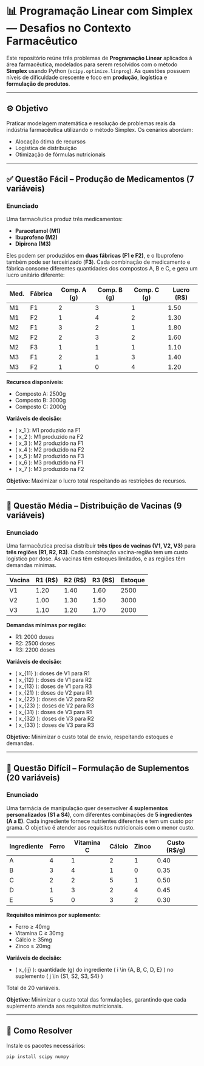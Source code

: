 # 📊 Programação Linear com Simplex — Desafios no Contexto Farmacêutico

Este repositório reúne três problemas de **Programação Linear** aplicados à área farmacêutica, modelados para serem resolvidos com o método **Simplex** usando Python (`scipy.optimize.linprog`). As questões possuem níveis de dificuldade crescente e foco em **produção**, **logística** e **formulação de produtos**.

---

## ⚙️ Objetivo

Praticar modelagem matemática e resolução de problemas reais da indústria farmacêutica utilizando o método Simplex. Os cenários abordam:

- Alocação ótima de recursos
- Logística de distribuição
- Otimização de fórmulas nutricionais

---

## ✅ Questão Fácil – Produção de Medicamentos (7 variáveis)

### Enunciado

Uma farmacêutica produz três medicamentos:

- **Paracetamol (M1)**
- **Ibuprofeno (M2)**
- **Dipirona (M3)**

Eles podem ser produzidos em **duas fábricas (F1 e F2)**, e o Ibuprofeno também pode ser terceirizado (**F3**). Cada combinação de medicamento e fábrica consome diferentes quantidades dos compostos A, B e C, e gera um lucro unitário diferente:

| Med. | Fábrica | Comp. A (g) | Comp. B (g) | Comp. C (g) | Lucro (R$) |
|------|---------|-------------|-------------|-------------|------------|
| M1   | F1      | 2           | 3           | 1           | 1.50       |
| M1   | F2      | 1           | 4           | 2           | 1.30       |
| M2   | F1      | 3           | 2           | 1           | 1.80       |
| M2   | F2      | 2           | 3           | 2           | 1.60       |
| M2   | F3      | 1           | 1           | 1           | 1.10       |
| M3   | F1      | 2           | 1           | 3           | 1.40       |
| M3   | F2      | 1           | 0           | 4           | 1.20       |

**Recursos disponíveis:**

- Composto A: 2500g  
- Composto B: 3000g  
- Composto C: 2000g  

**Variáveis de decisão:**

- \( x_1 \): M1 produzido na F1  
- \( x_2 \): M1 produzido na F2  
- \( x_3 \): M2 produzido na F1  
- \( x_4 \): M2 produzido na F2  
- \( x_5 \): M2 produzido na F3  
- \( x_6 \): M3 produzido na F1  
- \( x_7 \): M3 produzido na F2  

**Objetivo:**
Maximizar o lucro total respeitando as restrições de recursos.

---

## 🚚 Questão Média – Distribuição de Vacinas (9 variáveis)

### Enunciado

Uma farmacêutica precisa distribuir **três tipos de vacinas (V1, V2, V3)** para **três regiões (R1, R2, R3)**. Cada combinação vacina-região tem um custo logístico por dose. As vacinas têm estoques limitados, e as regiões têm demandas mínimas.

| Vacina | R1 (R$) | R2 (R$) | R3 (R$) | Estoque |
|--------|---------|---------|---------|---------|
| V1     | 1.20    | 1.40    | 1.60    | 2500    |
| V2     | 1.00    | 1.30    | 1.50    | 3000    |
| V3     | 1.10    | 1.20    | 1.70    | 2000    |

**Demandas mínimas por região:**

- R1: 2000 doses  
- R2: 2500 doses  
- R3: 2200 doses  

**Variáveis de decisão:**

- \( x_{11} \): doses de V1 para R1  
- \( x_{12} \): doses de V1 para R2  
- \( x_{13} \): doses de V1 para R3  
- \( x_{21} \): doses de V2 para R1  
- \( x_{22} \): doses de V2 para R2  
- \( x_{23} \): doses de V2 para R3  
- \( x_{31} \): doses de V3 para R1  
- \( x_{32} \): doses de V3 para R2  
- \( x_{33} \): doses de V3 para R3  

**Objetivo:**
Minimizar o custo total de envio, respeitando estoques e demandas.

---

## 🧪 Questão Difícil – Formulação de Suplementos (20 variáveis)

### Enunciado

Uma farmácia de manipulação quer desenvolver **4 suplementos personalizados (S1 a S4)**, com diferentes combinações de **5 ingredientes (A a E)**. Cada ingrediente fornece nutrientes diferentes e tem um custo por grama. O objetivo é atender aos requisitos nutricionais com o menor custo.

| Ingrediente | Ferro | Vitamina C | Cálcio | Zinco | Custo (R$/g) |
|-------------|-------|------------|--------|-------|--------------|
| A           | 4     | 1          | 2      | 1     | 0.40         |
| B           | 3     | 4          | 1      | 0     | 0.35         |
| C           | 2     | 2          | 5      | 1     | 0.50         |
| D           | 1     | 3          | 2      | 4     | 0.45         |
| E           | 5     | 0          | 3      | 2     | 0.30         |

**Requisitos mínimos por suplemento:**

- Ferro ≥ 40mg  
- Vitamina C ≥ 30mg  
- Cálcio ≥ 35mg  
- Zinco ≥ 20mg  

**Variáveis de decisão:**

- \( x_{ij} \): quantidade (g) do ingrediente \( i \in \{A, B, C, D, E\} \) no suplemento \( j \in \{S1, S2, S3, S4\} \)

Total de 20 variáveis.

**Objetivo:**
Minimizar o custo total das formulações, garantindo que cada suplemento atenda aos requisitos nutricionais.

---

## 🚀 Como Resolver

Instale os pacotes necessários:

```bash
pip install scipy numpy

